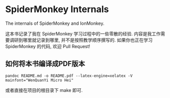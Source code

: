 # SpiderMonkey Internals
The internals of SpiderMonkey and IonMonkey.

这本书记录了我在 SpiderMonkey 学习过程中的一些零散的经验.
内容是我工作需要调研到哪里就记录到哪里, 并不是按照教学顺序撰写的.
如果你也正在学习 SpiderMonkey 的代码, 欢迎 Pull Request!

## 如何将本书编译成PDF版本

    pandoc README.md -o README.pdf --latex-engine=xelatex -V mainfont="WenQuanYi Micro Hei"

或者直接在项目的根目录下 make 即可.

